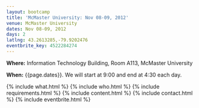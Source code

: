```yaml
---
layout: bootcamp
title: 'McMaster University: Nov 08-09, 2012'
venue: McMaster University
dates: Nov 08-09, 2012
days: 2
latlng: 43.2613285,-79.9202476
eventbrite_key: 4522284274
---
```

**Where:** Information Technology Building, Room A113, McMaster University

**When:** {{page.dates}}. We will start at 9:00 and end at 4:30 each day.

{% include what.html %}
{% include who.html %}
{% include requirements.html %}
{% include content.html %}
{% include contact.html %}
{% include eventbrite.html %}
